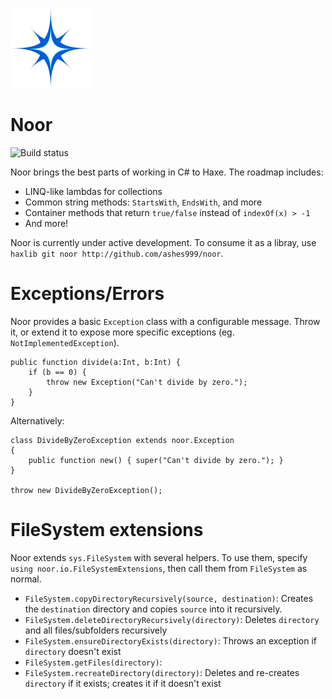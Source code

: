 ![logo](logo.png)

# Noor

![Build status](https://travis-ci.org/ashes999/noor.svg)

Noor brings the best parts of working in C# to Haxe. The roadmap includes:

- LINQ-like lambdas for collections
- Common string methods: `StartsWith`, `EndsWith`, and more
- Container methods that return `true/false` instead of `indexOf(x) > -1`
- And more!

Noor is currently under active development. To consume it as a libray, use `haxlib git noor http://github.com/ashes999/noor`.

# Exceptions/Errors

Noor provides a basic `Exception` class with a configurable message. Throw it, or extend it to expose more specific exceptions (eg. `NotImplementedException`).

```
public function divide(a:Int, b:Int) {
    if (b == 0) {
        throw new Exception("Can't divide by zero.");
    }
}
```

Alternatively:

```
class DivideByZeroException extends noor.Exception
{
    public function new() { super("Can't divide by zero."); }
}

throw new DivideByZeroException();
```

# FileSystem extensions

Noor extends `sys.FileSystem` with several helpers. To use them, specify `using noor.io.FileSystemExtensions`, then call them from `FileSystem` as normal.

- `FileSystem.copyDirectoryRecursively(source, destination)`: Creates the `destination` directory and copies `source` into it recursively.
- `FileSystem.deleteDirectoryRecursively(directory)`: Deletes `directory` and all files/subfolders recursively
 - `FileSystem.ensureDirectoryExists(directory)`: Throws an exception if `directory` doesn't exist 
 - `FileSystem.getFiles(directory)`:
 - `FileSystem.recreateDirectory(directory)`: Deletes and re-creates `directory` if it exists; creates it if it doesn't exist
  